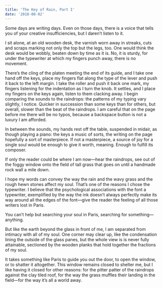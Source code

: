 ```yaml
---
title: 'The Key of Rain, Part I'
date: '2018-08-02'
---
```


Some days are writing days. Even on those days, there is a voice that tells you of your creative insufficiencies, but I daren’t listen to it.

I sit alone, at an old wooden desk, the varnish worn away in streaks, cuts and scraps marking not only the top but the legs, too. One would think the desk would be wobbly, beaten down by time as it is. No, it is sturdy, for under the typewriter at which my fingers punch away, there is no movement.

There’s the cling of the platen meeting the end of its guide, and I take one hand off the keys, place my fingers flat along the type of the lever and push it back to the left margin. I take the roller and push it back one mark, my fingers listening for the indentation as I turn the knob. It settles, and I place my fingers on the keys again, listen to them clacking away. I begin comparing the sounds to the raindrops: the patterns of my typing vary slightly, I notice. Quicker in succession than some keys than for others, but overall, slower than the beat of the raindrops. I am careful that on the page before me there will be no typos, because a backspace button is not a luxury I am afforded.

In between the sounds, my hands rest off the table, suspended in midair, as though playing a piano: the keys a music of sorts, the writing on the page hopefully a sort of masterpiece. If not a masterpiece, a source of joy for a single soul would be enough to give it worth, meaning. Enough to fulfill its composer.

If only the reader could be where I am now—hear the raindrops, see out of the foggy window onto the field of tall grass that goes on until a handmade rock wall a mile down.

I hope my words can convey the way the rain and the wavy grass and the rough hewn stones affect my soul. That’s one of the reasons I chose the typewriter. I believe that the psychological associations with the font a typewriter, exemplified by the way the ink doesn’t always perfectly make its way around all the edges of the font—give the reader the feeling of all those writers lost in Paris.

You can’t help but searching your soul in Paris, searching for something—anything.

But like the earth beyond the glass in front of me, I am separated from intimacy with all of my soul. One corner may clear up, like the condensation lining the outside of the glass panes, but the whole view is is never fully attainable, sectioned by the wooden planks that hold together the fractions of my soul.

It takes something like Paris to guide you out the door, to open the window, or to shatter it altogether.
This window remains closed to shelter me, but I like having it closed for other reasons: for the pitter patter of the raindrops against the clay tiled roof, for the way the grass muffles their landing in the field—for the way it’s all a world away.
